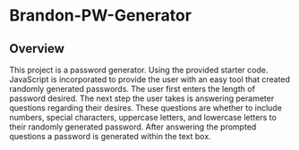 # Brandon-PW-Generator
## Overview
This project is a password generator. Using the provided starter code. JavaScript is incorporated to provide the user with an easy tool that created randomly generated passwords. The user first enters the length of password desired. The next step the user takes is answering perameter questions regarding their desires. These questions are whether to include numbers, special characters, uppercase letters, and lowercase letters to their randomly generated password. After answering the prompted questions a password is generated within the text box.
